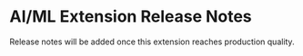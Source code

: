 # AI/ML Extension Release Notes

Release notes will be added once this extension reaches production quality.
